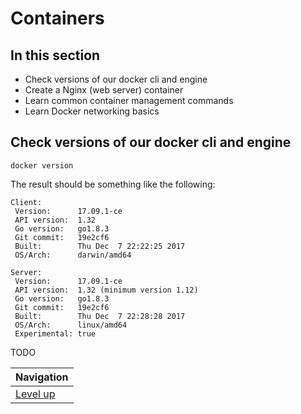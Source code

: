 # Containers #

## In this section ##

* Check versions of our docker cli and engine
* Create a Nginx (web server) container
* Learn common container management commands
* Learn Docker networking basics

## Check versions of our docker cli and engine ##

    docker version

The result should be something like the following:

    Client:
     Version:      17.09.1-ce
     API version:  1.32
     Go version:   go1.8.3
     Git commit:   19e2cf6
     Built:        Thu Dec  7 22:22:25 2017
     OS/Arch:      darwin/amd64

    Server:
     Version:      17.09.1-ce
     API version:  1.32 (minimum version 1.12)
     Go version:   go1.8.3
     Git commit:   19e2cf6
     Built:        Thu Dec  7 22:28:28 2017
     OS/Arch:      linux/amd64
     Experimental: true

TODO

| Navigation               |
| ------------------------ |
| [Level up](../README.md) |
